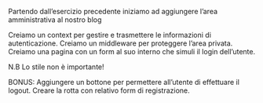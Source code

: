 Partendo dall’esercizio precedente iniziamo ad aggiungere l’area amministrativa al nostro blog

Creiamo un context per gestire e trasmettere le informazioni di autenticazione. Creiamo un middleware per proteggere l’area privata. Creiamo una pagina con un form al suo interno che simuli il login dell’utente.

N.B Lo stile non è importante!

BONUS:
Aggiungere un bottone per permettere all’utente di effettuare il logout.
Creare la rotta con relativo form di registrazione.
